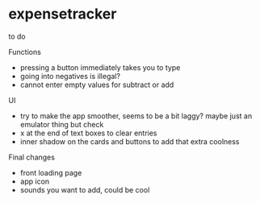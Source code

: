 # expensetracker

<!-- Remember to add "<uses-permission android:name="android.permission.INTERNET" />" this line of code to ./android/app/src/main/AndroidManifest.xml!!!! -->

to do

Functions
- pressing a button immediately takes you to type
- going into negatives is illegal?
- cannot enter empty values for subtract or add

UI
- try to make the app smoother, seems to be a bit laggy? maybe just an emulator thing but check
- x at the end of text boxes to clear entries
- inner shadow on the cards and buttons to add that extra coolness

Final changes
- front loading page
- app icon
- sounds you want to add, could be cool
